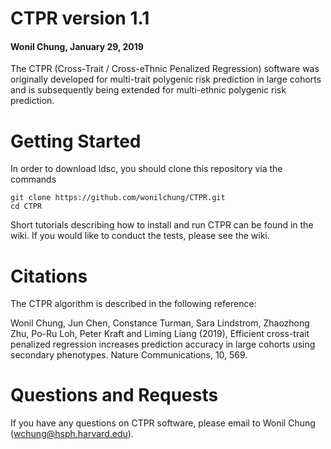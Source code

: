 # CTPR version 1.1
#### Wonil Chung, January 29, 2019

The CTPR (Cross-Trait / Cross-eThnic Penalized Regression) software was originally developed for multi-trait polygenic risk prediction in large cohorts and is subsequently being extended for multi-ethnic polygenic risk prediction.


# Getting Started
In order to download ldsc, you should clone this repository via the commands

    git clone https://github.com/wonilchung/CTPR.git
    cd CTPR

Short tutorials describing how to install and run CTPR can be found in the wiki. If you would like to conduct the tests, please see the wiki.

# Citations
The CTPR algorithm is described in the following reference:

Wonil Chung, Jun Chen, Constance Turman, Sara Lindstrom, Zhaozhong Zhu, Po-Ru Loh, Peter Kraft and Liming Liang (2019), Efficient cross-trait penalized regression increases prediction accuracy in large cohorts using secondary phenotypes. Nature Communications, 10, 569.

# Questions and Requests
If you have any questions on CTPR software, please email to Wonil Chung (wchung@hsph.harvard.edu).

